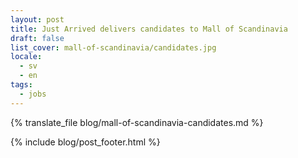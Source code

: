 ```yaml
---
layout: post
title: Just Arrived delivers candidates to Mall of Scandinavia
draft: false
list_cover: mall-of-scandinavia/candidates.jpg
locale:
  - sv
  - en
tags:
  - jobs
---
```


{% translate_file blog/mall-of-scandinavia-candidates.md %}

{% include blog/post_footer.html %}
